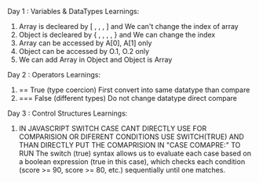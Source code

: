 Day 1 : Variables & DataTypes
Learnings:

1. Array is decleared by [ , , , ] and We can't change the index of array
2. Object is decleared by { , , , , } and We can change the index
3. Array can be accessed by A[0], A[1] only
4. Object can be accessed by O.1, O.2 only
5. We can add Array in Object and Object is Array


Day 2 : Operators
Learnings: 
1. ==   True (type coercion)       First convert into same datatype than compare
2. ===  False (different types)    Do not change datatype direct compare

Day 3 : Control Structures
Learnings:

1. IN JAVASCRIPT SWITCH CASE CANT DIRECTLY USE FOR COMPARISION OR DIFERENT CONDITIONS USE SWITCH(TRUE) AND THAN DIRECTLY PUT THE COMAPRISION IN "CASE COMAPRE:" TO RUN
The switch (true) syntax allows us to evaluate each case based on a boolean expression (true in this case), which checks each condition (score >= 90, score >= 80, etc.) sequentially until one matches.


   
